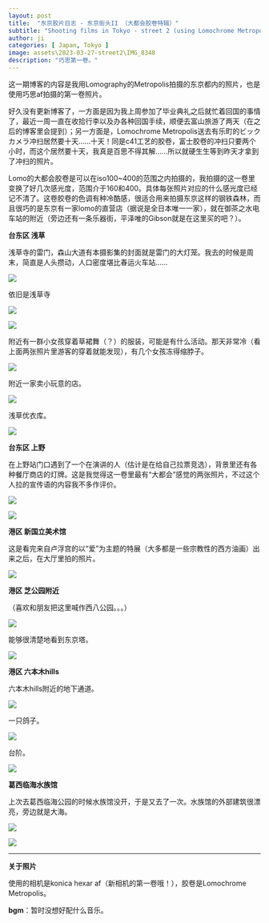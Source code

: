 ```yaml
---
layout: post
title:  "东京胶片日志 - 东京街头II （大都会胶卷特辑）"
subtitle: "Shooting films in Tokyo - street 2 (using Lomochrome Metropolis)"
author: ji
categories: [ Japan, Tokyo ]
image: assets\2023-03-27-street2\IMG_8348
description: "巧思第一卷。"
---
```




这一期博客的内容是我用Lomography的Metropolis拍摄的东京都内的照片，也是使用巧思af拍摄的第一卷照片。

好久没有更新博客了，一方面是因为我上周参加了毕业典礼之后就忙着回国的事情了，最近一周一直在收拾行李以及办各种回国手续，顺便去富山旅游了两天（在之后的博客里会提到）；另一方面是，Lomochrome Metropolis送去有乐町的ビックカメラ冲扫居然要十天……十天！同是c41工艺的胶卷，富士胶卷的冲扫只要两个小时，而这个居然要十天，我真是百思不得其解……所以就硬生生等到昨天才拿到了冲扫的照片。

Lomo的大都会胶卷是可以在iso100~400的范围之内拍摄的，我拍摄的这一卷里变换了好几次感光度，范围介于160和400。具体每张照片对应的什么感光度已经记不清了。这卷胶卷的色调有种冷酷感，很适合用来拍摄东京这样的钢铁森林，而且很巧的是东京有一家lomo的直营店（据说是全日本唯一一家），就在御茶之水电车站的附近（旁边还有一条乐器街，平泽唯的Gibson就是在这里买的吧？）。



**台东区 浅草**

浅草寺的雷门，森山大道有本摄影集的封面就是雷门的大灯笼。我去的时候是周末，简直是人头攒动，人口密度堪比春运火车站……



![](..\assets\2023-03-27-street2\DAYE6848.JPG)



依旧是浅草寺



![](..\assets\2023-03-27-street2\COFT1707.JPG)



![](..\assets\2023-03-27-street2\IMG_8318.JPG)



附近有一群小女孩穿着草裙舞（？）的服装，可能是有什么活动。那天非常冷（看上面两张照片里游客的穿着就能发现），有几个女孩冻得缩脖子。

![](..\assets\2023-03-27-street2\IMG_8333.JPG)



附近一家卖小玩意的店。

![](..\assets\2023-03-27-street2\BGCM0010.JPG)



浅草优衣库。



![](..\assets\2023-03-27-street2\IMG_8343.JPG)



**台东区 上野**

在上野站门口遇到了一个在演讲的人（估计是在给自己拉票竞选），背景里还有各种餐厅商店的灯牌。这是我觉得这一卷里最有“大都会”感觉的两张照片，不过这个人拉的宣传语的内容我不多作评价。

![](..\assets\2023-03-27-street2\IMG_8345.JPG)



![](..\assets\2023-03-27-street2\IMG_8322.JPG)



**港区 新国立美术馆**



这是看完来自卢浮宫的以“爱”为主题的特展（大多都是一些宗教性的西方油画）出来之后，在大厅里拍的照片。

![](..\assets\2023-03-27-street2\IMG_8335.JPG)



**港区 芝公园附近**



（喜欢和朋友把这里喊作西八公园。。。）

![](..\assets\2023-03-27-street2\IMG_8325.JPG)



能够很清楚地看到东京塔。

![](..\assets\2023-03-27-street2\IMG_8348.JPG)



**港区 六本木hills**



六本木hills附近的地下通道。

![](..\assets\2023-03-27-street2\IMG_8324.JPG)



一只鸽子。

![](..\assets\2023-03-27-street2\IMG_8328.JPG)



台阶。

![](..\assets\2023-03-27-street2\IMG_8315.JPG)



**葛西临海水族馆**

上次去葛西临海公园的时候水族馆没开，于是又去了一次。水族馆的外部建筑很漂亮，旁边就是大海。

![](..\assets\2023-03-27-street2\IMG_8346.JPG)





![](..\assets\2023-03-27-street2\IMG_8334.JPG)







-----



**关于照片**

使用的相机是konica hexar af（新相机的第一卷哦！），胶卷是Lomochrome Metropolis。



**bgm**：暂时没想好配什么音乐。